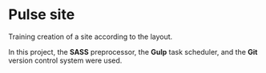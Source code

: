 # Pulse site
Training creation of a site according to the layout.

In this project, the **SASS** preprocessor, the **Gulp** task scheduler, and the **Git** version control system were used.

